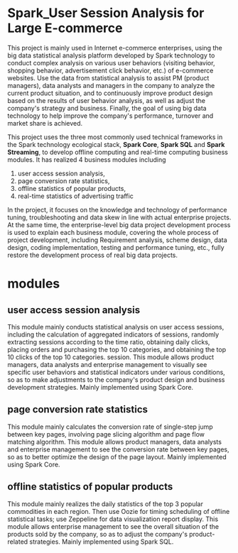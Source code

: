 # Spark_User Session Analysis for Large E-commerce

This project is mainly used in Internet e-commerce enterprises, using the big data statistical analysis platform developed by Spark technology to conduct complex analysis on various user behaviors (visiting behavior, shopping behavior, advertisement click behavior, etc.) of e-commerce websites. Use the data from statistical analysis to assist PM (product managers), data analysts and managers in the company to analyze the current product situation, and to continuously improve product design based on the results of user behavior analysis, as well as adjust the company's strategy and business. Finally, the goal of using big data technology to help improve the company's performance, turnover and market share is achieved.

This project uses the three most commonly used technical frameworks in the Spark technology ecological stack, <b>Spark Core</b>, <b>Spark SQL</b> and <b>Spark Streaming</b>, to develop offline computing and real-time computing business modules. It has realized 4 business modules including 
1. user access session analysis, 
2. page conversion rate statistics, 
3. offline statistics of popular products, 
4. real-time statistics of advertising traffic
 
In the project, it focuses on the knowledge and technology of performance tuning, troubleshooting and data skew in line with actual enterprise projects. At the same time, the enterprise-level big data project development process is used to explain each business module, covering the whole process of project development, including Requirement analysis, scheme design, data design, coding implementation, testing and performance tuning, etc., fully restore the development process of real big data projects.

# modules
## user access session analysis

This module mainly conducts statistical analysis on user access sessions, including the calculation of aggregated indicators of sessions, randomly extracting sessions according to the time ratio, obtaining daily clicks, placing orders and purchasing the top 10 categories, and obtaining the top 10 clicks of the top 10 categories. session. This module allows product managers, data analysts and enterprise management to visually see specific user behaviors and statistical indicators under various conditions, so as to make adjustments to the company's product design and business development strategies. Mainly implemented using Spark Core.

## page conversion rate statistics

This module mainly calculates the conversion rate of single-step jump between key pages, involving page slicing algorithm and page flow matching algorithm. This module allows product managers, data analysts and enterprise management to see the conversion rate between key pages, so as to better optimize the design of the page layout. Mainly implemented using Spark Core.

## offline statistics of popular products

This module mainly realizes the daily statistics of the top 3 popular commodities in each region. Then use Oozie for timing scheduling of offline statistical tasks; use Zeppeline for data visualization report display. This module allows enterprise management to see the overall situation of the products sold by the company, so as to adjust the company's product-related strategies. Mainly implemented using Spark SQL.
